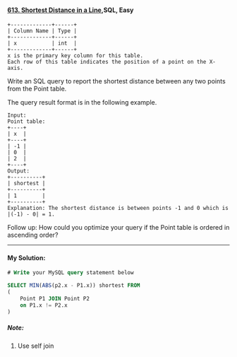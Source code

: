#### [613. Shortest Distance in a Line](https://leetcode.com/problems/shortest-distance-in-a-line/),SQL, Easy

```
+-------------+------+
| Column Name | Type |
+-------------+------+
| x           | int  |
+-------------+------+
x is the primary key column for this table.
Each row of this table indicates the position of a point on the X-axis.
```




Write an SQL query to report the shortest distance between any two points from the Point table.

The query result format is in the following example.

```
Input: 
Point table:
+----+
| x  |
+----+
| -1 |
| 0  |
| 2  |
+----+
Output: 
+----------+
| shortest |
+----------+
| 1        |
+----------+
Explanation: The shortest distance is between points -1 and 0 which is |(-1) - 0| = 1.

```



Follow up: How could you optimize your query if the Point table is ordered in ascending order?

---

#### My Solution:

```sql
# Write your MySQL query statement below

SELECT MIN(ABS(p2.x - P1.x)) shortest FROM
(    
    Point P1 JOIN Point P2 
    on P1.x != P2.x
)
```



##### Note:

1. Use self join


